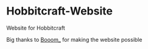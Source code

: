 # Hobbitcraft-Website
Website for Hobbitcraft

Big thanks to [Booom_](https://discord.com/users/909541093480218664) for making the website possible
